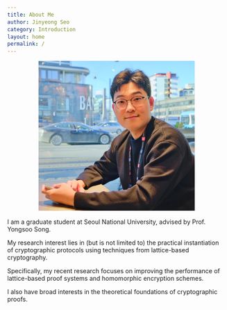 ```yaml
---
title: About Me
author: Jinyeong Seo
category: Introduction
layout: home
permalink: /
---
```

<p align="center">
  <img src="./files/photo.jpeg" width="360px" height="345px" title="my_photo"/>
</p>

I am a graduate student at Seoul National University, advised by Prof. Yongsoo Song. 

My research interest lies in (but is not limited to) the practical instantiation of cryptographic protocols using techniques from lattice-based cryptography. 

Specifically, my recent research focuses on improving the performance of lattice-based proof systems and homomorphic encryption schemes. 

I also have broad interests in the theoretical foundations of cryptographic proofs. 
